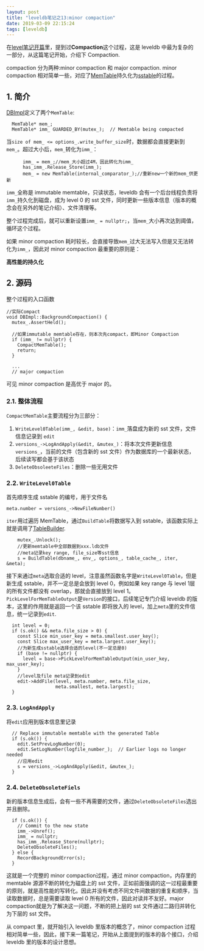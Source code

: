```yaml
---
layout: post
title: "leveldb笔记之13:minor compaction"
date: 2019-03-09 22:15:24
tags: [leveldb]
---
```


在[level笔记开篇](https://izualzhy.cn/leveldb-architecture)里，提到过**Compaction**这个过程，这是 leveldb 中最为复杂的一部分，从这篇笔记开始，介绍下 Compaction.

compaction 分为两种:minor compaction 和 major compaction. minor compaction 相对简单一些，对应了[MemTable](https://izualzhy.cn/memtable-leveldb)持久化为[sstable](https://izualzhy.cn/leveldb-sstable)的过程。

## 1. 简介

[DBImpl](https://github.com/yingshin/leveldb_more_annotation/blob/master/db/db_impl.h)定义了两个`MemTable`:

```
  MemTable* mem_;
  MemTable* imm_ GUARDED_BY(mutex_);  // Memtable being compacted
```


当`size of mem_ <= options_.write_buffer_size`时，数据都会直接更新到`mem_`。超过大小后，`mem_`转化为`imm_`：

```
      imm_ = mem_;//mem_大小超过4M，因此转化为imm_
      has_imm_.Release_Store(imm_);
      mem_ = new MemTable(internal_comparator_);//重新new一个新的mem_供更新
```

`imm_`全称是 immutable memtable，只读状态，leveldb 会有一个后台线程负责将`imm_`持久化到磁盘，成为 level 0 的 sst 文件，同时更新一些版本信息（版本的概念会在另外的笔记介绍）、文件清理等。

整个过程完成后，就可以重新设置`imm_ = nullptr;`，当`mem_`大小再次达到阈值，循环这个过程。

如果 minor compaction 耗时较长，会直接导致`mem_`过大无法写入但是又无法转化为`imm_`，因此对 minor compaction 最重要的原则是：

**高性能的持久化**

## 2. 源码

整个过程的入口函数

```
//实际Compact
void DBImpl::BackgroundCompaction() {
  mutex_.AssertHeld();

  //如果immutable memtable存在，则本次先compact，即Minor Compaction
  if (imm_ != nullptr) {
    CompactMemTable();
    return;
  }

  ...
  // major compaction
```

可见 minor compaction 是高优于 major 的。

### 2.1. 整体流程

`CompactMemTable`主要流程分为三部分：

1. `WriteLevel0Table(imm_, &edit, base)`：`imm_`落盘成为新的 sst 文件，文件信息记录到 `edit`  
2. `versions_->LogAndApply(&edit, &mutex_)`：将本次文件更新信息`versions_`，当前的文件（包含新的 sst 文件）作为数据库的一个最新状态，后续读写都会基于该状态  
3. `DeleteObsoleeteFiles`：删除一些无用文件  

### 2.2. `WriteLevel0Table`

首先顺序生成 sstable 的编号，用于文件名  

```
meta.number = versions_->NewFileNumber()
```

`iter`用过遍历 MemTable，通过`BuildTable`将数据写入到 sstable，该函数实际上就是调用了[TableBuilder](https://izualzhy.cn/leveldb-sstable#4-class-leveldbtablebuilder).

```
    mutex_.Unlock();
    //更新memtable中全部数据到xxx.ldb文件
    //meta记录key range, file_size等sst信息
    s = BuildTable(dbname_, env_, options_, table_cache_, iter, &meta);
```

接下来通过`meta`选取合适的 level，注意虽然函数名字是`WriteLevel0Table`，但是新生成 sstable，并不一定总是会放到 level 0，例如如果 key range 与 level 1层的所有文件都没有 overlap，那就会直接放到 level 1。`PickLevelForMemTableOutput`是`Version`的接口，后续笔记专门介绍 leveldb 的版本，这里的作用就是返回一个该 sstable 即将放入的 level，加上`meta`里的文件信息，统一记录到`edit`.

```
  int level = 0;
  if (s.ok() && meta.file_size > 0) {
    const Slice min_user_key = meta.smallest.user_key();
    const Slice max_user_key = meta.largest.user_key();
    //为新生成sstable选择合适的level(不一定总是0)
    if (base != nullptr) {
      level = base->PickLevelForMemTableOutput(min_user_key, max_user_key);
    }
    //level及file meta记录到edit
    edit->AddFile(level, meta.number, meta.file_size,
                  meta.smallest, meta.largest);
  }
```

### 2.3. `LogAndApply`

将`edit`应用到版本信息里记录

```
  // Replace immutable memtable with the generated Table
  if (s.ok()) {
    edit.SetPrevLogNumber(0);
    edit.SetLogNumber(logfile_number_);  // Earlier logs no longer needed
    //应用edit
    s = versions_->LogAndApply(&edit, &mutex_);
  }
```

### 2.4. `DeleteObsoleteFiels`

新的版本信息生成后，会有一些不再需要的文件，通过`DeleteObsoleteFiles`选出并且删除。

```
  if (s.ok()) {
    // Commit to the new state
    imm_->Unref();
    imm_ = nullptr;
    has_imm_.Release_Store(nullptr);
    DeleteObsoleteFiles();
  } else {
    RecordBackgroundError(s);
  }
```

这就是一个完整的 minor compaction过程，通过 minor compaction，内存里的 memtable 源源不断的转化为磁盘上的 sst 文件，正如前面强调的这一过程最重要的原则，就是高性能的写转化。因此并没有考虑不同文件间数据的重复和顺序，当读取数据时，总是需要读取 level 0 所有的文件，因此对读并不友好。major compaction就是为了解决这一问题，不断的把上层的 sst 文件通过二路归并转化为下层的 sst 文件。

从 compact 里，就开始引入 leveldb 里版本的概念了，minor compaction 过程相对简单一些，因此，接下来一篇笔记，开始从上面提到的版本的各个接口，介绍 leveldb 里的版本的设计思想。